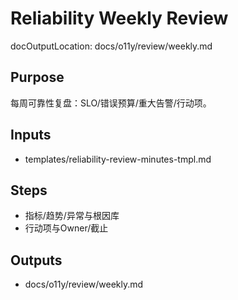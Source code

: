 # Reliability Weekly Review

docOutputLocation: docs/o11y/review/weekly.md

## Purpose

每周可靠性复盘：SLO/错误预算/重大告警/行动项。

## Inputs

- templates/reliability-review-minutes-tmpl.md

## Steps

- 指标/趋势/异常与根因库
- 行动项与Owner/截止

## Outputs

- docs/o11y/review/weekly.md
